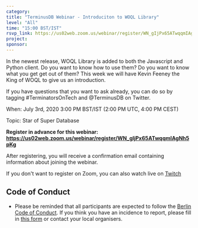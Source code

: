 ```yaml
---
category:
title: "TerminusDB Webinar - Introduciton to WOQL Library"
level: "All"
time: "15:00 BST/IST"
rsvp_link: https://us02web.zoom.us/webinar/register/WN_gIjPx65ATwqqmIAgNh5pKg
project:
sponsor:
---
```


In the newest release, WOQL Library is added to both the Javascript and Python client. Do you want to know how to use them? Do you want to know what you get get out of them? This week we will have Kevin Feeney the King of WOQL to give us an introduction.

If you have questions that you want to ask already, you can do so by tagging #TerminatorsOnTech and @TerminusDB on Twitter.

When: July 3rd, 2020 3:00 PM BST/IST (2:00 PM UTC, 4:00 PM CEST)

Topic: Star of Super Database

**Register in advance for this webinar:
<https://us02web.zoom.us/webinar/register/WN_gIjPx65ATwqqmIAgNh5pKg>**

After registering, you will receive a confirmation email containing information about joining the webinar.

If you don't want to register on Zoom, you can also watch live on [Twitch](https://www.twitch.tv/terminusdb/)


Code of Conduct
---------------

- Please be reminded that all participants are expected to follow the [Berlin Code of Conduct](https://berlincodeofconduct.org/). If you think you have an incidence to report, please fill in [this form](https://forms.gle/hJdQsUQ7VsWj1NMn7) or contact your local organisers.
